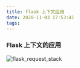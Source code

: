 ```yaml
---
title: flask 上下文应用
date: 2020-11-03 17:53:41
tags:
---
```

### Flask 上下文的应用


![flask_request_stack](/flask-上下文应用/flask_request_push_stack.png)
